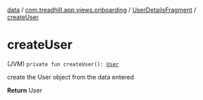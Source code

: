 [data](../../index.md) / [com.treadhill.app.views.onboarding](../index.md) / [UserDetailsFragment](index.md) / [createUser](./create-user.md)

# createUser

(JVM) `private fun createUser(): `[`User`](../../com.treadhill.app.data-types/-user/index.md)

create the User object from the data entered

**Return**
User

